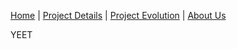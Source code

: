 [Home](index)  |  [Project Details](project_details)  |  [Project Evolution](evolution)  |  [About Us](about)

YEET
